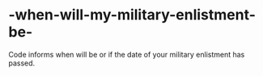 # -when-will-my-military-enlistment-be-
Code informs when will be or if the date of your military enlistment has passed.
